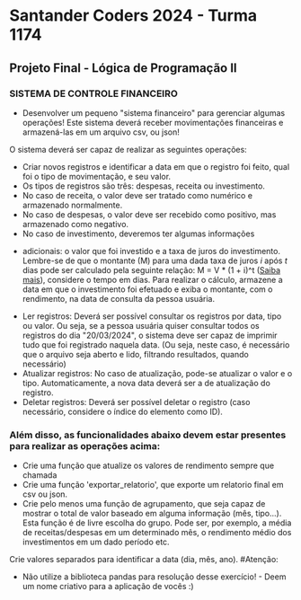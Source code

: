 # Santander Coders 2024 - Turma 1174
## Projeto Final - Lógica de Programação II

### SISTEMA DE CONTROLE FINANCEIRO
* Desenvolver um pequeno "sistema financeiro" para gerenciar algumas operações! Este sistema deverá receber movimentações financeiras e armazená-las em um arquivo csv, ou json!
  
O sistema deverá ser capaz de realizar as seguintes operações:

* Criar novos registros e identificar a data em que o registro foi feito, qual foi o tipo de movimentação, e seu valor.
* Os tipos de registros são três: despesas, receita ou investimento.
* No caso de receita, o valor deve ser tratado como numérico e armazenado normalmente.
* No caso de despesas, o valor deve ser recebido como positivo, mas armazenado como negativo.
* No caso de investimento, deveremos ter algumas informações
- adicionais: o valor que foi investido e a taxa de juros do investimento. Lembre-se de que o montante (M) para uma dada taxa de juros *i* após *t* dias pode ser calculado pela seguinte relação: M = V * (1 + i)^t
([Saiba mais](https://matematicafinanceira.org/juros-compostos/)), considere o tempo em dias. Para realizar o cálculo, armazene a data em que o investimento foi efetuado e exiba o montante, com o rendimento, na data de consulta da pessoa usuária.
* Ler registros: Deverá ser possível consultar os registros por data, tipo ou valor. Ou seja, se a pessoa usuária quiser consultar todos os registros do dia "20/03/2024", o sistema deve ser capaz de imprimir tudo que foi registrado naquela data. (Ou seja, neste caso, é necessário que o arquivo seja aberto e lido, filtrando resultados, quando necessário)
* Atualizar registros: No caso de atualização, pode-se atualizar o valor e o tipo. Automaticamente, a nova data deverá ser a de atualização do registro.
* Deletar registros: Deverá ser possível deletar o registro (caso necessário, considere o índice do elemento como ID).
### Além disso, as funcionalidades abaixo devem estar presentes para realizar as operações acima:
* Crie uma função que atualize os valores de rendimento sempre que chamada
* Crie uma função 'exportar_relatorio', que exporte um relatorio final em csv ou json.
* Crie pelo menos uma função de agrupamento, que seja capaz de mostrar o total de valor baseado em alguma informação (mês, tipo...). Esta função é de livre escolha do grupo. Pode ser, por exemplo, a média de receitas/despesas em um determinado mês, o rendimento médio dos investimentos em um dado período etc.

Crie valores separados para identificar a data (dia, mês, ano).
#Atenção:
- Não utilize a biblioteca pandas para resolução desse exercício! - Deem um nome criativo para a aplicação de vocês :)
